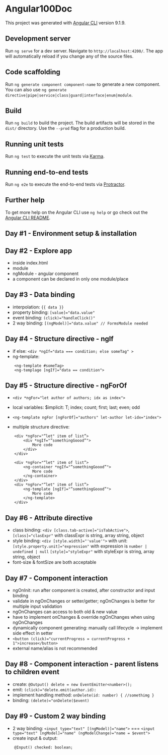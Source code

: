 # Angular100Doc

This project was generated with [Angular CLI](https://github.com/angular/angular-cli) version 9.1.9.

## Development server

Run `ng serve` for a dev server. Navigate to `http://localhost:4200/`. The app will automatically reload if you change any of the source files.

## Code scaffolding

Run `ng generate component component-name` to generate a new component. You can also use `ng generate directive|pipe|service|class|guard|interface|enum|module`.

## Build

Run `ng build` to build the project. The build artifacts will be stored in the `dist/` directory. Use the `--prod` flag for a production build.

## Running unit tests

Run `ng test` to execute the unit tests via [Karma](https://karma-runner.github.io).

## Running end-to-end tests

Run `ng e2e` to execute the end-to-end tests via [Protractor](http://www.protractortest.org/).

## Further help

To get more help on the Angular CLI use `ng help` or go check out the [Angular CLI README](https://github.com/angular/angular-cli/blob/master/README.md).

## Day #1 - Environment setup & installation

## Day #2 - Explore app

-   <app-root> inside index.html
-   module
-   ngModule - angular component
-   a component can be declared in only one module/place

## Day #3 - Data binding

-   interpolation: `{{ data }}`
-   property binding: `[value]="data.value"`
-   event binding: `(click)="handleClick()"`
-   2 way binding: `[(ngModel)]="data.value" // FormsModule needed`

## Day #4 - Structure directive - ngIf

-   if else: `<div *ngIf="data === condition; else someTag" >`
-   ng-template:

```
    <ng-template #someTag>
    <ng-templage [ngIf]="data == condition">

```

## Day #5 - Structure directive - ngForOf

-   `<div *ngFor="let author of authors; idx as index">`
-   local variables: \$implicit: T; index; count; first; last; even; odd
-   `<ng-template ngFor [ngForOf]="authors" let-author let-idx="index">`

-   multiple structure directive:

```
    <div *ngFor="”let" item of list”>
        <div *ngIf="”somethingGoood”">
            More code
        </div>
    </div>
```

```
    <div *ngFor="”let" item of list”>
        <ng-container *ngIf="”somethingGoood”">
            More code
        </ng-container>
    </div>
    <div *ngFor="”let" item of list”>
        <ng-template [ngIf]="”somethingGoood”">
            More code
        </ng-template>
    </div>
```

## Day #6 - Attribute directive

-   class binding: `<div [class.tab-active]="isTabActive">`, `[class]="clasExpr"` with classExpr is string, array string, object
-   style binding: `<div [style.width]="'value'">`
    with unit: `[style.property.unit]="expression"` with expression is `number | undefined | null`
    `[style]="styleExpr"` with styleExpr is string, array string, object
-   font-size & fontSize are both acceptable

## Day #7 - Component interaction

-   ngOnInit: run after component is created, after constructor and input binding
-   validate in ngOnChanges or setter/getter; ngOnChanges is better for multiple input validation
-   ngOnChanges can access to both old & new value
-   have to implement onChanges & override ngOnChanges when using ngOnChanges
-   dynamically component generating: manually call lifecycle → implement side effect in setter
-   `<button (click)="currentProgress = currentProgress + 1">increase</button>`
-   external name/alias is not recommended

## Day #8 - Component interaction - parent listens to children event

-   create: `@Output() delete = new EventEmitter<number>();`
-   emit: `(click)="delete.emit(author.id):`
-   implement handling method: `onDelete(id: number) { //somethimg }`
-   binding: `(delete)="onDelete($event)`

## Day #9 - Custom 2 way binding

-   2 way binding: `<input type="text" [(ngModel)]="name">` === `<input type="text" [ngModel]="name" (ngModelChange)="name = $event">`
-   create input & output:

```
    @Input() checked: boolean;
```
